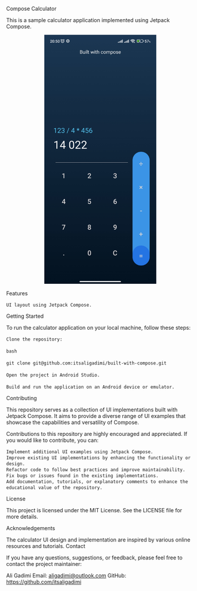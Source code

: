Compose Calculator

This is a sample calculator application implemented using Jetpack Compose.
<p align="center">
  <img src="calculator_screenshot.jpg" alt="Calculator Screenshot" width="300" />
</p>
Features

    UI layout using Jetpack Compose.

Getting Started

To run the calculator application on your local machine, follow these steps:

    Clone the repository:

    bash

    git clone git@github.com:itsaligadimi/built-with-compose.git

    Open the project in Android Studio.

    Build and run the application on an Android device or emulator.

Contributing

This repository serves as a collection of UI implementations built with Jetpack Compose. It aims to provide a diverse range of UI examples that showcase the capabilities and versatility of Compose.

Contributions to this repository are highly encouraged and appreciated. If you would like to contribute, you can:

    Implement additional UI examples using Jetpack Compose.
    Improve existing UI implementations by enhancing the functionality or design.
    Refactor code to follow best practices and improve maintainability.
    Fix bugs or issues found in the existing implementations.
    Add documentation, tutorials, or explanatory comments to enhance the educational value of the repository.

License

This project is licensed under the MIT License. See the LICENSE file for more details.

Acknowledgements

The calculator UI design and implementation are inspired by various online resources and tutorials.
Contact

If you have any questions, suggestions, or feedback, please feel free to contact the project maintainer:

Ali Gadimi
Email: aligadimi@outlook.com
GitHub: https://github.com/itsaligadimi
